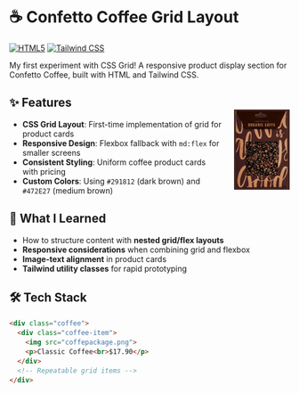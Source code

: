# ☕ Confetto Coffee Grid Layout

[![HTML5](https://img.shields.io/badge/HTML5-E34F26?logo=html5&logoColor=white)](https://developer.mozilla.org/en-US/docs/Web/HTML)
[![Tailwind CSS](https://img.shields.io/badge/Tailwind_CSS-38B2AC?logo=tailwind-css&logoColor=white)](https://tailwindcss.com/)

My first experiment with CSS Grid! A responsive product display section for Confetto Coffee, built with HTML and Tailwind CSS.


<div style="float: right; margin: 40px 0 0 20px;">
  <img src="coffepackage.png" width="100" alt="Coffee product grid">
</div>

## ✨ Features
- **CSS Grid Layout**: First-time implementation of grid for product cards
- **Responsive Design**: Flexbox fallback with `md:flex` for smaller screens
- **Consistent Styling**: Uniform coffee product cards with pricing
- **Custom Colors**: Using `#291812` (dark brown) and `#472E27` (medium brown)

## 🧠 What I Learned
- How to structure content with **nested grid/flex layouts**
- **Responsive considerations** when combining grid and flexbox
- **Image-text alignment** in product cards
- **Tailwind utility classes** for rapid prototyping

## 🛠️ Tech Stack
```html
<div class="coffee">
  <div class="coffee-item">
    <img src="coffepackage.png">
    <p>Classic Coffee<br>$17.90</p>
  </div>
  <!-- Repeatable grid items -->
</div>
